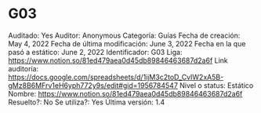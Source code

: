 # G03

Auditado: Yes
Auditor: Anonymous
Categoría: Guías
Fecha de creación: May 4, 2022
Fecha de última modificación: June 3, 2022
Fecha en la que pasó a estático: June 2, 2022
Identificador: G03
Liga: https://www.notion.so/81ed479aea0d45db89846463687d2a6f 
Link auditoría: https://docs.google.com/spreadsheets/d/1ijM3c2toD_CvIW2xA5B-gMz8B6MFrv1eH6yph772y9s/edit#gid=1956784547
Nivel o status: Estático
Nombre: https://www.notion.so/81ed479aea0d45db89846463687d2a6f 
Resuelto?: No
Se utiliza?: Yes
Última versión: 1.4